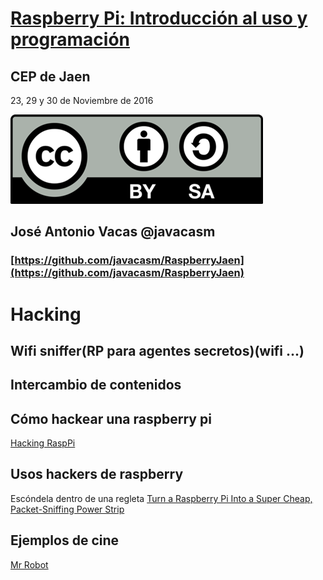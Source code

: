 # [Raspberry Pi: Introducción al uso y programación](http://www.juntadeandalucia.es/educacion/portals/web/cep-jaen/index.php/es-ES/formacion/convocatorias/771-abierto-plazo-de-inscripcion-a-la-actividad-raspberry-pi-introduccion-al-uso-y-programacion-162319ge102)

## CEP de Jaen

23, 29 y 30 de Noviembre de 2016

![CC](./images/Licencia_CC.png)
## José Antonio Vacas  @javacasm

### [https://github.com/javacasm/RaspberryJaen](https://github.com/javacasm/RaspberryJaen)

# Hacking


## Wifi sniffer(RP para agentes secretos)(wifi ...)

## Intercambio de contenidos

## Cómo hackear una raspberry pi

[Hacking RaspPi](https://geekytheory.com/hacking-raspberry-pi/)

## Usos hackers de raspberry

Escóndela dentro de una regleta [Turn a Raspberry Pi Into a Super Cheap, Packet-Sniffing Power Strip](http://lifehacker.com/six-great-diy-projects-for-hacking-computers-and-networ-1649618886)

## Ejemplos de cine

[Mr Robot](http://null-byte.wonderhowto.com/how-to/hacks-mr-robot-build-hacking-raspberry-pi-0163143/)
